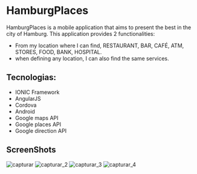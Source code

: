 # HamburgPlaces

HamburgPlaces is a mobile application that aims to present the best in the city of Hamburg. This application provides 2 functionalities:
- From my location where I can find, RESTAURANT, BAR, CAFÉ, ATM, STORES, FOOD, BANK, HOSPITAL.
- when defining any location, I can also find the same services.

## Tecnologias:
- IONIC Framework
- AngularJS
- Cordova
- Android
- Google maps API
- Google places API
- Google direction API

## ScreenShots

![capturar](https://cloud.githubusercontent.com/assets/3647246/26752866/ba70e9e2-4859-11e7-9d39-0eeb403722c7.PNG)
![capturar_2](https://cloud.githubusercontent.com/assets/3647246/26752867/c26b8c74-4859-11e7-98e5-39ef86854de4.PNG)
![capturar_3](https://cloud.githubusercontent.com/assets/3647246/26752869/c9831446-4859-11e7-86c5-b9f4644d3403.PNG)
![capturar_4](https://cloud.githubusercontent.com/assets/3647246/26752871/ce5441e8-4859-11e7-87e5-ccd9b0f3e1cb.PNG)
